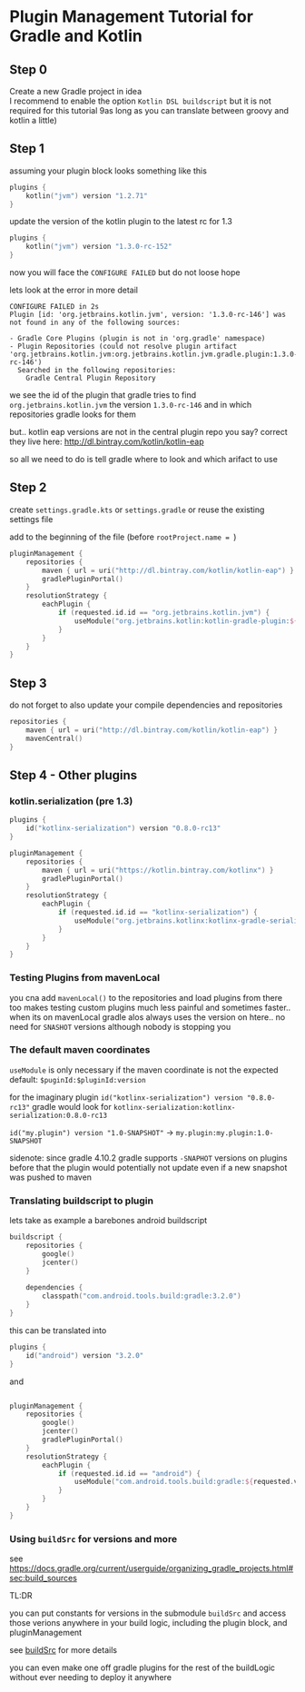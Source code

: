 # Plugin Management Tutorial for Gradle and Kotlin

## Step 0

Create a new Gradle project in idea  
I recommend to enable the option `Kotlin DSL buildscript` 
but it is not required for this tutorial 9as long as you can translate between groovy and kotlin a little)

## Step 1

assuming your plugin block looks something like this
```kotlin
plugins {
    kotlin("jvm") version "1.2.71"
}
```

update the version of the kotlin plugin to the latest rc for 1.3


```kotlin
plugins {
    kotlin("jvm") version "1.3.0-rc-152"
}
```

now you will face the `CONFIGURE FAILED` but do not loose hope

lets look at the error in more detail

```
CONFIGURE FAILED in 2s
Plugin [id: 'org.jetbrains.kotlin.jvm', version: '1.3.0-rc-146'] was not found in any of the following sources:

- Gradle Core Plugins (plugin is not in 'org.gradle' namespace)
- Plugin Repositories (could not resolve plugin artifact 'org.jetbrains.kotlin.jvm:org.jetbrains.kotlin.jvm.gradle.plugin:1.3.0-rc-146')
  Searched in the following repositories:
    Gradle Central Plugin Repository
```

we see the id of the plugin that gradle tries to find `org.jetbrains.kotlin.jvm`
the version `1.3.0-rc-146` and in which repositories gradle looks for them

but.. kotlin eap versions are not in the central plugin repo you say? correct
they live here: http://dl.bintray.com/kotlin/kotlin-eap

so all we need to do is tell gradle where to look and which arifact to use

## Step 2

create `settings.gradle.kts` or `settings.gradle` or reuse the existing settings file

add to the beginning of the file (before `rootProject.name = `)

```kotlin
pluginManagement {
    repositories {
        maven { url = uri("http://dl.bintray.com/kotlin/kotlin-eap") }
        gradlePluginPortal()
    }
    resolutionStrategy {
        eachPlugin {
            if (requested.id.id == "org.jetbrains.kotlin.jvm") {
                useModule("org.jetbrains.kotlin:kotlin-gradle-plugin:${requested.version}")
            }
        }
    }
}
```

## Step 3

do not forget to also update your compile dependencies and repositories

```kotlin
repositories {
    maven { url = uri("http://dl.bintray.com/kotlin/kotlin-eap") }
    mavenCentral()
}
```

## Step 4 - Other plugins

### kotlin.serialization (pre 1.3)
```kotlin
plugins {
    id("kotlinx-serialization") version "0.8.0-rc13"
}
```

```kotlin
pluginManagement {
    repositories {
        maven { url = uri("https://kotlin.bintray.com/kotlinx") }
        gradlePluginPortal()
    }
    resolutionStrategy {
        eachPlugin {
            if (requested.id.id == "kotlinx-serialization") {
                useModule("org.jetbrains.kotlinx:kotlinx-gradle-serialization-plugin:${requested.version}")
            }
        }
    }
}
```

### Testing Plugins from mavenLocal

you cna add `mavenLocal()` to the repositories and load plugins from there too
makes testing custom plugins much less painful and sometimes faster..
when its on mavenLocal gradle alos always uses the version on htere.. no need for `SNASHOT` versions
although nobody is stopping you

### The default maven coordinates

`useModule` is only necessary if the maven coordinate is not the expected default:
`$puginId:$pluginId:version`

for the imaginary plugin `id("kotlinx-serialization") version "0.8.0-rc13"`
gradle would look for `kotlinx-serialization:kotlinx-serialization:0.8.0-rc13`

`id("my.plugin") version "1.0-SNAPSHOT"` -> `my.plugin:my.plugin:1.0-SNAPSHOT`

sidenote: since gradle 4.10.2 gradle supports `-SNAPHOT` versions on plugins
before that the plugin would potentially not update even if a new snapshot was pushed to maven

### Translating buildscript to plugin

lets take as example a barebones android buildscript

```kotlin
buildscript {
    repositories {
        google()
        jcenter()
    }
    
    dependencies {
        classpath("com.android.tools.build:gradle:3.2.0")
    }
}
```

this can be translated into

```kotlin
plugins {
    id("android") version "3.2.0"
}
```

and 

```kotlin

pluginManagement {
    repositories {
        google()
        jcenter()
        gradlePluginPortal()
    }
    resolutionStrategy {
        eachPlugin {
            if (requested.id.id == "android") {
                useModule("com.android.tools.build:gradle:${requested.version}")
            }
        }
    }
}
```

### Using `buildSrc` for versions and more

see https://docs.gradle.org/current/userguide/organizing_gradle_projects.html#sec:build_sources

TL:DR

you can put constants for versions in the submodule `buildSrc`
and access those verions anywhere in your build logic, including the plugin block, and pluginManagement

see [buildSrc](https://github.com/NikkyAI/PluginManagementTutorial/tree/master/buildSrc) for more details

you can even make one off gradle plugins for the rest of the buildLogic without ever needing to deploy it anywhere
